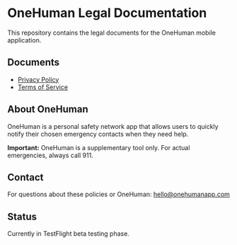# OneHuman Legal Documentation

This repository contains the legal documents for the OneHuman mobile application.

## Documents

- [Privacy Policy](privacy-policy.md)
- [Terms of Service](terms-of-service.md) 

## About OneHuman

OneHuman is a personal safety network app that allows users to quickly notify their chosen emergency contacts when they need help.

**Important:** OneHuman is a supplementary tool only. For actual emergencies, always call 911.

## Contact

For questions about these policies or OneHuman: hello@onehumanapp.com

## Status

Currently in TestFlight beta testing phase.
